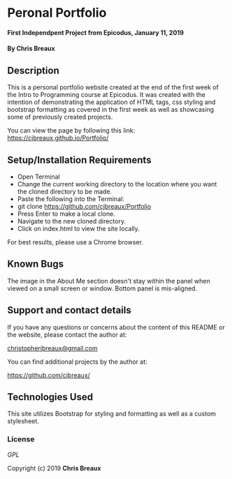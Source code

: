 # Peronal Portfolio

#### First Independpent Project from Epicodus, January 11, 2019

#### By Chris Breaux

## Description

This is a personal portfolio website created at the end of the first week of the Intro to Programming course at Epicodus. It was created with the intention of demonstrating the application of HTML tags, css styling and bootstrap formatting as covered in the first week as well as showcasing some of previously created projects.

You can view the page by following this link:
https://cjbreaux.github.io/Portfolio/

## Setup/Installation Requirements

* Open Terminal
* Change the current working directory to the location where you want the cloned directory to be made.
* Paste the following into the Terminal:
* git clone https://github.com/cjbreaux/Portfolio
* Press Enter to make a local clone.
* Navigate to the new cloned directory.
* Click on index.html to view the site locally.

For best results, please use a Chrome browser.

## Known Bugs

The image in the About Me section doesn't stay within the panel when viewed on a small screen or window.
Bottom panel is mis-aligned.

## Support and contact details

If you have any questions or concerns about the content of this README or the website, please contact the author at:  

christopherjbreaux@gmail.com

You can find additional projects by the author at:

https://github.com/cjbreaux/


## Technologies Used

This site utilizes Bootstrap for styling and formatting as well as a custom stylesheet.

### License

*GPL*

Copyright (c) 2019 **Chris Breaux**
